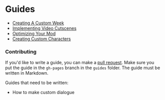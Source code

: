 # Guides
- [Creating A Custom Week]({{site.url}}guides/weeks)
- [Implementing Video Cutscenes]({{site.url}}guides/videos)
- [Optimizing Your Mod]({{site.url}}guides/optimization)
- [Creating Custom Characters]({{site.url}}guides/characters)  

### Contributing
If you'd like to write a guide, you can make a [pull request](https://github.com/TheRealJake12/Kade-Engine-Community/pulls). Make sure you put the guide in the `gh-pages` branch in the `guides` folder. The guide must be written in Markdown.

Guides that need to be written:
- How to make custom dialogue
